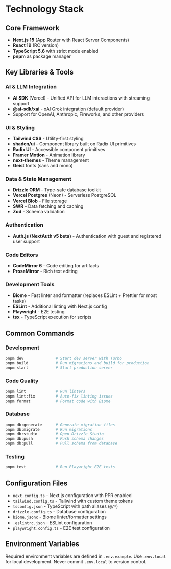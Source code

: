 # Technology Stack

## Core Framework

- **Next.js 15** (App Router with React Server Components)
- **React 19** (RC version)
- **TypeScript 5.6** with strict mode enabled
- **pnpm** as package manager

## Key Libraries & Tools

### AI & LLM Integration

- **AI SDK** (Vercel) - Unified API for LLM interactions with streaming support
- **@ai-sdk/xai** - xAI Grok integration (default provider)
- Support for OpenAI, Anthropic, Fireworks, and other providers

### UI & Styling

- **Tailwind CSS** - Utility-first styling
- **shadcn/ui** - Component library built on Radix UI primitives
- **Radix UI** - Accessible component primitives
- **Framer Motion** - Animation library
- **next-themes** - Theme management
- **Geist** fonts (sans and mono)

### Data & State Management

- **Drizzle ORM** - Type-safe database toolkit
- **Vercel Postgres** (Neon) - Serverless PostgreSQL
- **Vercel Blob** - File storage
- **SWR** - Data fetching and caching
- **Zod** - Schema validation

### Authentication

- **Auth.js (NextAuth v5 beta)** - Authentication with guest and registered user support

### Code Editors

- **CodeMirror 6** - Code editing for artifacts
- **ProseMirror** - Rich text editing

### Development Tools

- **Biome** - Fast linter and formatter (replaces ESLint + Prettier for most tasks)
- **ESLint** - Additional linting with Next.js config
- **Playwright** - E2E testing
- **tsx** - TypeScript execution for scripts

## Common Commands

### Development

```bash
pnpm dev              # Start dev server with Turbo
pnpm build            # Run migrations and build for production
pnpm start            # Start production server
```

### Code Quality

```bash
pnpm lint             # Run linters
pnpm lint:fix         # Auto-fix linting issues
pnpm format           # Format code with Biome
```

### Database

```bash
pnpm db:generate      # Generate migration files
pnpm db:migrate       # Run migrations
pnpm db:studio        # Open Drizzle Studio
pnpm db:push          # Push schema changes
pnpm db:pull          # Pull schema from database
```

### Testing

```bash
pnpm test             # Run Playwright E2E tests
```

## Configuration Files

- `next.config.ts` - Next.js configuration with PPR enabled
- `tailwind.config.ts` - Tailwind with custom theme tokens
- `tsconfig.json` - TypeScript with path aliases (`@/*`)
- `drizzle.config.ts` - Database configuration
- `biome.jsonc` - Biome linter/formatter settings
- `.eslintrc.json` - ESLint configuration
- `playwright.config.ts` - E2E test configuration

## Environment Variables

Required environment variables are defined in `.env.example`. Use `.env.local` for local development. Never commit `.env.local` to version control.
